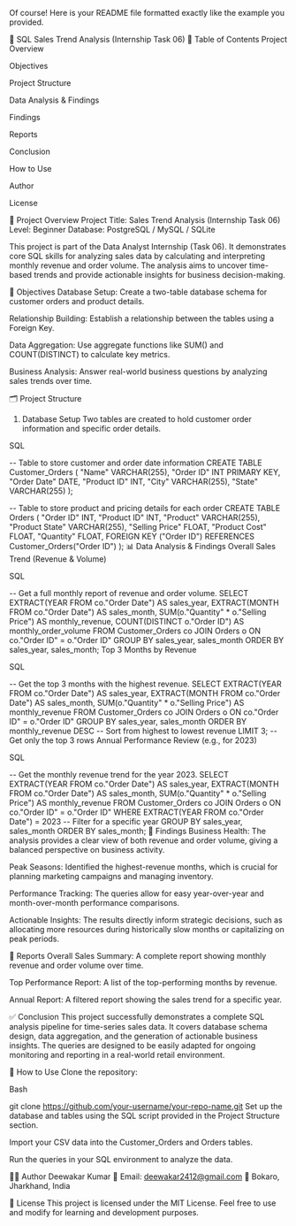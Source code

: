 Of course! Here is your README file formatted exactly like the example you provided.

🛒 SQL Sales Trend Analysis (Internship Task 06)
📑 Table of Contents
Project Overview

Objectives

Project Structure

Data Analysis & Findings

Findings

Reports

Conclusion

How to Use

Author

License

📌 Project Overview
Project Title: Sales Trend Analysis (Internship Task 06)
Level: Beginner
Database: PostgreSQL / MySQL / SQLite

This project is part of the Data Analyst Internship (Task 06). It demonstrates core SQL skills for analyzing sales data by calculating and interpreting monthly revenue and order volume. The analysis aims to uncover time-based trends and provide actionable insights for business decision-making.

🎯 Objectives
Database Setup: Create a two-table database schema for customer orders and product details.

Relationship Building: Establish a relationship between the tables using a Foreign Key.

Data Aggregation: Use aggregate functions like SUM() and COUNT(DISTINCT) to calculate key metrics.

Business Analysis: Answer real-world business questions by analyzing sales trends over time.

🗂️ Project Structure
1. Database Setup
Two tables are created to hold customer order information and specific order details.

SQL

-- Table to store customer and order date information
CREATE TABLE Customer_Orders (
    "Name" VARCHAR(255),
    "Order ID" INT PRIMARY KEY,
    "Order Date" DATE,
    "Product ID" INT,
    "City" VARCHAR(255),
    "State" VARCHAR(255)
);

-- Table to store product and pricing details for each order
CREATE TABLE Orders (
    "Order ID" INT,
    "Product ID" INT,
    "Product" VARCHAR(255),
    "Product State" VARCHAR(255),
    "Selling Price" FLOAT,
    "Product Cost" FLOAT,
    "Quantity" FLOAT,
    FOREIGN KEY ("Order ID") REFERENCES Customer_Orders("Order ID")
);
📊 Data Analysis & Findings
Overall Sales Trend (Revenue & Volume)

SQL

-- Get a full monthly report of revenue and order volume.
SELECT
    EXTRACT(YEAR FROM co."Order Date") AS sales_year,
    EXTRACT(MONTH FROM co."Order Date") AS sales_month,
    SUM(o."Quantity" * o."Selling Price") AS monthly_revenue,
    COUNT(DISTINCT o."Order ID") AS monthly_order_volume
FROM
    Customer_Orders co
JOIN
    Orders o ON co."Order ID" = o."Order ID"
GROUP BY
    sales_year,
    sales_month
ORDER BY
    sales_year,
    sales_month;
Top 3 Months by Revenue

SQL

-- Get the top 3 months with the highest revenue.
SELECT
    EXTRACT(YEAR FROM co."Order Date") AS sales_year,
    EXTRACT(MONTH FROM co."Order Date") AS sales_month,
    SUM(o."Quantity" * o."Selling Price") AS monthly_revenue
FROM
    Customer_Orders co
JOIN
    Orders o ON co."Order ID" = o."Order ID"
GROUP BY
    sales_year,
    sales_month
ORDER BY
    monthly_revenue DESC -- Sort from highest to lowest revenue
LIMIT 3; -- Get only the top 3 rows
Annual Performance Review (e.g., for 2023)

SQL

-- Get the monthly revenue trend for the year 2023.
SELECT
    EXTRACT(YEAR FROM co."Order Date") AS sales_year,
    EXTRACT(MONTH FROM co."Order Date") AS sales_month,
    SUM(o."Quantity" * o."Selling Price") AS monthly_revenue
FROM
    Customer_Orders co
JOIN
    Orders o ON co."Order ID" = o."Order ID"
WHERE
    EXTRACT(YEAR FROM co."Order Date") = 2023 -- Filter for a specific year
GROUP BY
    sales_year,
    sales_month
ORDER BY
    sales_month;
🔎 Findings
Business Health: The analysis provides a clear view of both revenue and order volume, giving a balanced perspective on business activity.

Peak Seasons: Identified the highest-revenue months, which is crucial for planning marketing campaigns and managing inventory.

Performance Tracking: The queries allow for easy year-over-year and month-over-month performance comparisons.

Actionable Insights: The results directly inform strategic decisions, such as allocating more resources during historically slow months or capitalizing on peak periods.

📑 Reports
Overall Sales Summary: A complete report showing monthly revenue and order volume over time.

Top Performance Report: A list of the top-performing months by revenue.

Annual Report: A filtered report showing the sales trend for a specific year.

✅ Conclusion
This project successfully demonstrates a complete SQL analysis pipeline for time-series sales data. It covers database schema design, data aggregation, and the generation of actionable business insights. The queries are designed to be easily adapted for ongoing monitoring and reporting in a real-world retail environment.

🚀 How to Use
Clone the repository:

Bash

git clone https://github.com/your-username/your-repo-name.git
Set up the database and tables using the SQL script provided in the Project Structure section.

Import your CSV data into the Customer_Orders and Orders tables.

Run the queries in your SQL environment to analyze the data.

👨‍💻 Author
Deewakar Kumar
📧 Email: deewakar2412@gmail.com
📍 Bokaro, Jharkhand, India

📜 License
This project is licensed under the MIT License. Feel free to use and modify for learning and development purposes.
